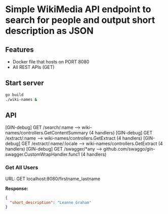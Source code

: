 # Simple WikiMedia API endpoint to search for people and output short description as JSON

## Features

- Docker file that hosts on PORT 8080
- All REST APIs (GET)

## Start server

```bash or zsh
go build
./wiki-names &
```

## API

[GIN-debug] GET /search/:name --> wiki-names/controllers.GetContentSummary (4 handlers)
[GIN-debug] GET /extract/:name --> wiki-names/controllers.GetExtract (4 handlers)
[GIN-debug] GET /extract/:name/:locale --> wiki-names/controllers.GetExtract (4 handlers)
[GIN-debug] GET /swagger/\*any --> github.com/swaggo/gin-swagger.CustomWrapHandler.func1 (4 handlers)

### Get All Users

URL: GET localhost:8080/firstname_lastname

**Response:**

```json
{
  "short_description": "Leanne Graham"
}
```
